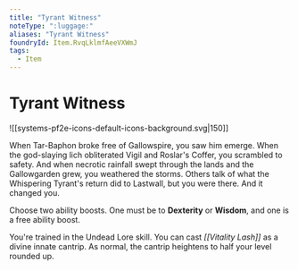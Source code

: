 ```yaml
---
title: "Tyrant Witness"
noteType: ":luggage:"
aliases: "Tyrant Witness"
foundryId: Item.RvqLklmfAeeVXWmJ
tags:
  - Item
---
```


# Tyrant Witness
![[systems-pf2e-icons-default-icons-background.svg|150]]

When Tar-Baphon broke free of Gallowspire, you saw him emerge. When the god-slaying lich obliterated Vigil and Roslar's Coffer, you scrambled to safety. And when necrotic rainfall swept through the lands and the Gallowgarden grew, you weathered the storms. Others talk of what the Whispering Tyrant's return did to Lastwall, but you were there. And it changed you.

Choose two ability boosts. One must be to **Dexterity** or **Wisdom**, and one is a free ability boost.

You're trained in the Undead Lore skill. You can cast _[[Vitality Lash]]_ as a divine innate cantrip. As normal, the cantrip heightens to half your level rounded up.
